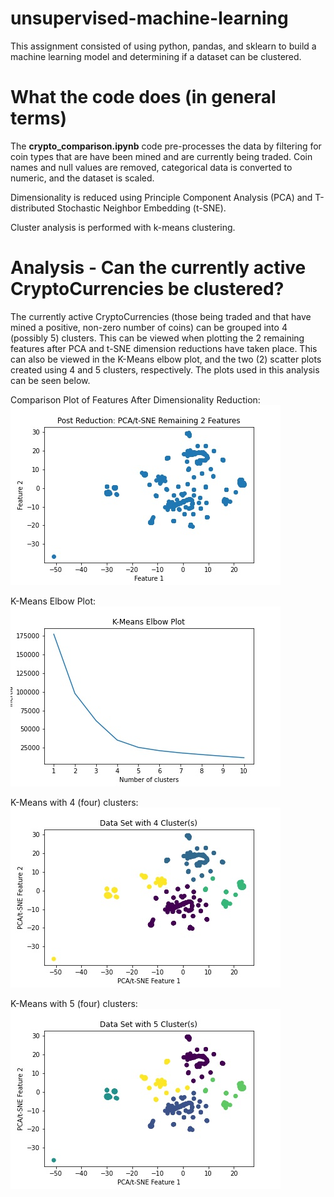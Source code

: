 # unsupervised-machine-learning
This assignment consisted of using python, pandas, and sklearn to build a machine learning model and determining if a dataset can be clustered.

# What the code does (in general terms)
The **crypto_comparison.ipynb** code pre-processes the data by filtering for coin types that are have been mined and are currently being traded. Coin names and null values are removed, categorical data is converted to numeric, and the dataset is scaled.

Dimensionality is reduced using Principle Component Analysis (PCA) and T-distributed Stochastic Neighbor Embedding (t-SNE).

Cluster analysis is performed with k-means clustering.

# Analysis - Can the currently active CryptoCurrencies be clustered?
The currently active CryptoCurrencies (those being traded and that have mined a positive, non-zero number of coins) can be grouped into 4 (possibly 5) clusters.  This can be viewed when plotting the 2 remaining features after PCA and t-SNE dimension reductions have taken place. This can also be viewed in the K-Means elbow plot, and the two (2) scatter plots created using 4 and 5 clusters, respectively. The plots used in this analysis can be seen below.

Comparison Plot of Features After Dimensionality Reduction:
![plots/pcatsnefeature.jpg](plots/pcatsnefeature.jpg)

K-Means Elbow Plot:
![plots/kmeanselbow.jpg](plots/kmeanselbow.jpg)

K-Means with 4 (four) clusters:
![plots/kmean4clusters.jpg](plots/kmean4clusters.jpg)

K-Means with 5 (four) clusters:
![plots/kmean5clusters.jpg.jpg](plots/kmean5clusters.jpg)